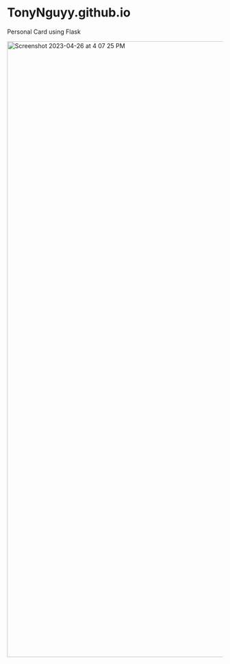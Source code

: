 # TonyNguyy.github.io
Personal Card using Flask


<img width="1435" alt="Screenshot 2023-04-26 at 4 07 25 PM" src="https://user-images.githubusercontent.com/102321536/234690502-eed5a516-8635-45bb-862f-77b459ecec0c.png">
